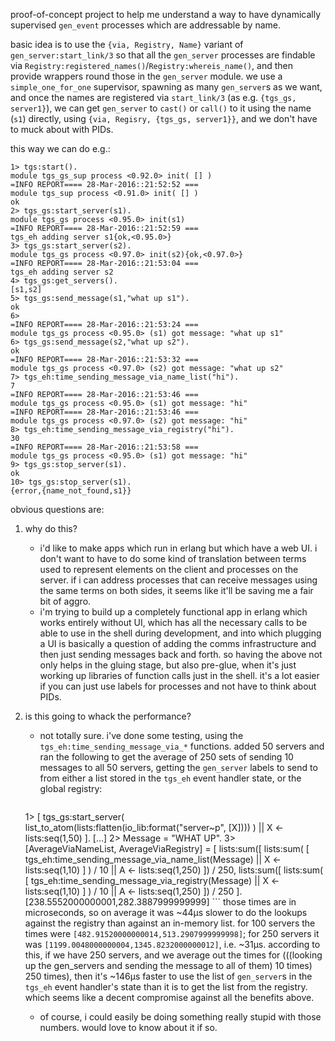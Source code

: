proof-of-concept project to help me understand a way to have dynamically supervised `gen_event` processes which are addressable by name.

basic idea is to use the `{via, Registry, Name}` variant of `gen_server:start_link/3` so that all the `gen_server` processes are findable via `Registry:registered_names()`/`Registry:whereis_name()`, and then provide wrappers round those in the `gen_server` module. we use a `simple_one_for_one` supervisor, spawning as many `gen_server`s as we want, and once the names are registered via `start_link/3` (as e.g. `{tgs_gs, server1}`), we can get `gen_server` to `cast()` or `call()` to it using the name (`s1`) directly, using `{via, Regisry, {tgs_gs, server1}}`, and we don't have to muck about with PIDs.

this way we can do e.g.:

```
1> tgs:start().
module tgs_gs_sup process <0.92.0> init( [] )
=INFO REPORT==== 28-Mar-2016::21:52:52 ===
module tgs_sup process <0.91.0> init( [] )
ok
2> tgs_gs:start_server(s1).
module tgs_gs process <0.95.0> init(s1)
=INFO REPORT==== 28-Mar-2016::21:52:59 ===
tgs_eh adding server s1{ok,<0.95.0>}
3> tgs_gs:start_server(s2).
module tgs_gs process <0.97.0> init(s2){ok,<0.97.0>}
=INFO REPORT==== 28-Mar-2016::21:53:04 ===
tgs_eh adding server s2
4> tgs_gs:get_servers().
[s1,s2]
5> tgs_gs:send_message(s1,"what up s1").
ok
6> 
=INFO REPORT==== 28-Mar-2016::21:53:24 ===
module tgs_gs process <0.95.0> (s1) got message: "what up s1"
6> tgs_gs:send_message(s2,"what up s2"). 
ok
=INFO REPORT==== 28-Mar-2016::21:53:32 ===
module tgs_gs process <0.97.0> (s2) got message: "what up s2"
7> tgs_eh:time_sending_message_via_name_list("hi").
7
=INFO REPORT==== 28-Mar-2016::21:53:46 ===
module tgs_gs process <0.95.0> (s1) got message: "hi"
=INFO REPORT==== 28-Mar-2016::21:53:46 ===
module tgs_gs process <0.97.0> (s2) got message: "hi"
8> tgs_eh:time_sending_message_via_registry("hi").
30
=INFO REPORT==== 28-Mar-2016::21:53:58 ===
module tgs_gs process <0.95.0> (s1) got message: "hi"
9> tgs_gs:stop_server(s1).
ok
10> tgs_gs:stop_server(s1).
{error,{name_not_found,s1}}
```
obvious questions are:

1. why do this?

	- i'd like to make apps which run in erlang but which have a web UI. i don't want to have to do some kind of translation between terms used to represent elements on the client and processes on the server. if i can address processes that can receive messages using the same terms on both sides, it seems like it'll be saving me a fair bit of aggro.
	- i'm trying to build up a completely functional app in erlang which works entirely without UI, which has all the necessary calls to be able to use in the shell during development, and into which plugging a UI is basically a question of adding the comms infrastructure and then just sending messages back and forth. so having the above not only helps in the gluing stage, but also pre-glue, when it's just working up libraries of function calls just in the shell. it's a lot easier if you can just use labels for processes and not have to think about PIDs.

1. is this going to whack the performance?

	- not totally sure. i've done some testing, using the `tgs_eh:time_sending_message_via_*` functions. added 50 servers and ran the following to get the average of 250 sets of sending 10 messages to all 50 servers, getting the `gen_server` labels to send to from either a list stored in the `tgs_eh` event handler state, or the global registry:
	
		```
	1> [ tgs_gs:start_server(
			list_to_atom(lists:flatten(io_lib:format("server~p", [X])))
		) || X <- lists:seq(1,50)
	].
	[...]
	2> Message = "WHAT UP".
	3> [AverageViaNameList, AverageViaRegistry] = [
		lists:sum([
			lists:sum(
				[ tgs_eh:time_sending_message_via_name_list(Message) || X <- lists:seq(1,10) ]
			) / 10
			|| A <- lists:seq(1,250)
		]) / 250,
		lists:sum([
			lists:sum(
				[ tgs_eh:time_sending_message_via_registry(Message) || X <- lists:seq(1,10) ]
			) / 10
			|| A <- lists:seq(1,250)
		]) / 250
	].
	[238.5552000000001,282.3887999999999]
		```
	those times are in microseconds, so on average it was ~44µs slower to do the lookups against the registry than against an in-memory list. for 100 servers the times were `[482.91520000000014,513.2907999999998]`; for 250 servers it was `[1199.0048000000004,1345.8232000000012]`, i.e. ~31µs. according to this, if we have 250 servers, and we average out the times for (((looking up the gen_servers and sending the message to all of them) 10 times) 250 times), then it's ~146µs faster to use the list of `gen_server`s in the `tgs_eh` event handler's state than it is to get the list from the registry. which seems like a decent compromise against all the benefits above.
	
	- of course, i could easily be doing something really stupid with those numbers. would love to know about it if so.
